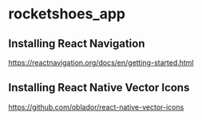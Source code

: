 # rocketshoes_app

## Installing React Navigation
https://reactnavigation.org/docs/en/getting-started.html

## Installing React Native Vector Icons
https://github.com/oblador/react-native-vector-icons
